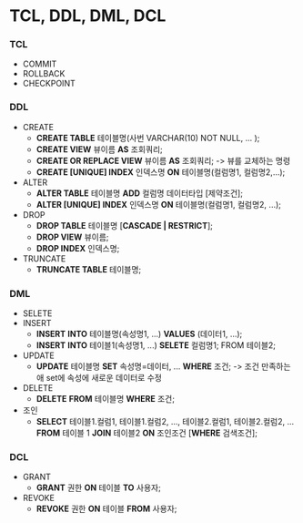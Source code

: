 # TCL, DDL, DML, DCL

### TCL

* COMMIT
* ROLLBACK
* CHECKPOINT

### DDL

* CREATE
  * **CREATE TABLE** 테이블명(사번 VARCHAR(10) NOT NULL, ... );
  * **CREATE VIEW** 뷰이름 **AS** 조회쿼리;
  * **CREATE OR REPLACE VIEW** 뷰이름 **AS** 조회쿼리;    ->  뷰를 교체하는 명령
  * **CREATE \[UNIQUE] INDEX** 인덱스명 **ON** 테이블명(컬럼명1, 컬럼명2,...);&#x20;
* ALTER
  * **ALTER TABLE** 테이블명 **ADD** 컬럼명 데이터타입 \[제약조건];
  * **ALTER \[UNIQUE] INDEX** 인덱스명 **ON** 테이블명(컬럼명1, 컬럼명2, ...);
* DROP
  * **DROP TABLE** 테이블명 \[**CASCADE | RESTRICT**];
  * **DROP VIEW** 뷰이름;
  * **DROP INDEX** 인덱스명;
* TRUNCATE
  * **TRUNCATE TABLE** 테이블명;

### DML

* SELETE
* INSERT
  * **INSERT** **INTO** 테이블명(속성명1, ...) **VALUES** (데이터1, ...);
  * **INSERT** **INTO** 테이블1(속성명1, ...) **SELETE** 컬럼명1; FROM 테이블2;
* UPDATE
  * **UPDATE** 테이블명 **SET** 속성명=데이터, ... **WHERE** 조건;   -> 조건 만족하는애 set에 속성에 새로운 데이터로 수정
* DELETE
  * **DELETE** **FROM** 테이블명 **WHERE** 조건;
* 조인&#x20;
  * **SELECT** 테이블1.컬럼1, 테이블1.컬럼2, ..., 테이블2.컬럼1, 테이블2.컬럼2, ... **FROM** 테이블 1 **JOIN** 테이블2 **ON** 조인조건 \[**WHERE** 검색조건];

### DCL

* GRANT
  * **GRANT** 권한 **ON** 테이블 **TO** 사용자;
* REVOKE
  * **REVOKE** 권한 **ON** 테이블 **FROM** 사용자;
